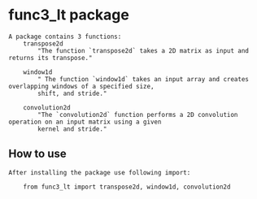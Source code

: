 # func3_lt package

	A package contains 3 functions:
		transpose2d
			"The function `transpose2d` takes a 2D matrix as input and returns its transpose."

		window1d
			" The function `window1d` takes an input array and creates overlapping windows of a specified size,
    		shift, and stride."

		convolution2d
			"The `convolution2d` function performs a 2D convolution operation on an input matrix using a given
    		kernel and stride."

## How to use
	After installing the package use following import:

		from func3_lt import transpose2d, window1d, convolution2d
